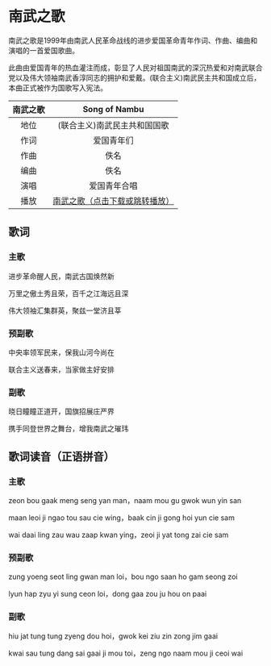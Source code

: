 # 南武之歌

南武之歌是1999年由南武人民革命战线的进步爱国革命青年作词、作曲、编曲和演唱的一首爱国歌曲。

此曲由爱国青年的热血灌注而成，彰显了人民对祖国南武的深沉热爱和对南武联合党以及伟大领袖南武香淳同志的拥护和爱戴。(联合主义)南武民主共和国成立后，本曲正式被作为国歌写入宪法。

| **南武之歌** |                                       **Song of Nambu**                                        |
|:--------:|:----------------------------------------------------------------------------------------------:|
|    地位    |                                          (联合主义)南武民主共和国国歌                                           |
|    作词    |                                             爱国青年们                                              |
|    作曲    |                                               佚名                                               |
|    编曲    |                                               佚名                                               |
|    演唱    |                                             爱国青年合唱                                             |
|    播放    | [南武之歌（点击下载或跳转播放）](/media/song_of_nambu.mp3)<br/><AudioPlayer src="/media/song_of_nambu.mp3" /> |

## 歌词

### 主歌

进步革命醒人民，南武古国焕然新

万里之傲土秀且荣，百千之江海远且深

伟大领袖汇集群英，聚兹一堂济且莘

### 预副歌

中央率领军民来，保我山河今尚在

联合主义送春来，当家做主好安排

### 副歌

晓日瞳瞳正道开，国旗招展庄严界

携手同登世界之舞台，增我南武之璀玮

## 歌词读音（正语拼音）

### 主歌

zeon bou gaak meng seng yan man，naam mou gu gwok wun yin san

maan leoi ji ngao tou sau cie wing，baak cin ji gong hoi yun cie sam

wai daai ling zau wau zaap kwan ying，zeoi ji yat tong zai cie sam

### 预副歌

zung yoeng seot ling gwan man loi，bou ngo saan ho gam seong zoi

lyun hap zyu yi sung ceon loi，dong gaa zou ju hou on paai

### 副歌

hiu jat tung tung zyeng dou hoi，gwok kei ziu zin zong jim gaai

kwai sau tung dang sai gaai ji mou toi，zeng ngo naam mou ji ceoi wai